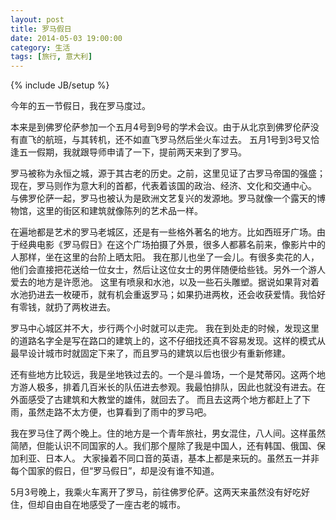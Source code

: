 ```yaml
---
layout: post
title: 罗马假日
date: 2014-05-03 19:00:00
category: 生活
tags: [旅行, 意大利]
---
```

{% include JB/setup %}

今年的五一节假日，我在罗马度过。

<!--more-->
本来是到佛罗伦萨参加一个五月4号到9号的学术会议。由于从北京到佛罗伦萨没有直飞的航班，与其转机，还不如直飞罗马然后坐火车过去。
五月1号到3号又恰逢五一假期，我就跟导师申请了一下，提前两天来到了罗马。

罗马被称为永恒之城，源于其古老的历史。之前，这里见证了古罗马帝国的强盛；现在，罗马则作为意大利的首都，代表着该国的政治、经济、文化和交通中心。
与佛罗伦萨一起，罗马也被认为是欧洲文艺复兴的发源地。罗马就像一个露天的博物馆，这里的街区和建筑就像陈列的艺术品一样。

在遍地都是艺术的罗马老城区，还是有一些格外著名的地方。比如西班牙广场。由于经典电影《罗马假日》在这个广场拍摄了外景，很多人都慕名前来，像影片中的人那样，坐在这里的台阶上晒太阳。
我在那儿也坐了一会儿。有很多卖花的人，他们会直接把花送给一位女士，然后让这位女士的男伴随便给些钱。另外一个游人爱去的地方是许愿池。
这里有喷泉和水池，以及一些石头雕塑。据说如果背对着水池扔进去一枚硬币，就有机会重返罗马；如果扔进两枚，还会收获爱情。我恰好有零钱，就扔了两枚进去。

罗马中心城区并不大，步行两个小时就可以走完。
我在到处走的时候，发现这里的道路名字全是写在路口的建筑上的，这不仔细找还真不容易发现。这样的模式从最早设计城市时就固定下来了，而且罗马的建筑以后也很少有重新修建。

还有些地方比较远，我是坐地铁过去的。一个是斗兽场，一个是梵蒂冈。这两个地方游人极多，排着几百米长的队伍进去参观。我最怕排队，因此也就没有进去。在外面感受了古建筑和大教堂的雄伟，就回去了。
而且去这两个地方都赶上了下雨，虽然走路不太方便，也算看到了雨中的罗马吧。

我在罗马住了两个晚上。住的地方是一个青年旅社，男女混住，八人间。这样虽然简陋，但能认识不同国家的人。我们那个屋除了我是中国人，还有韩国、俄国、保加利亚、日本人。
大家操着不同口音的英语，基本上都是来玩的。虽然五一并非每个国家的假日，但“罗马假日”，却是没有谁不知道。

5月3号晚上，我乘火车离开了罗马，前往佛罗伦萨。这两天来虽然没有好吃好住，但却自由自在地感受了一座古老的城市。